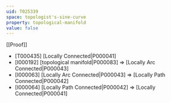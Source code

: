 ```yaml
---
uid: T025339
space: topologist's-sine-curve
property: topological-manifold
value: false
---
```

[[Proof]]

* [T000435] [Locally Connected|P000041]
* [I000192] [topological manifold|P000083] => [Locally Arc Connected|P000043]
* [I000063] [Locally Arc Connected|P000043] => [Locally Path Connected|P000042]
* [I000064] [Locally Path Connected|P000042] => [Locally Connected|P000041]

